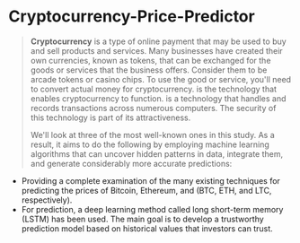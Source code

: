 # Cryptocurrency-Price-Predictor

> **Cryptocurrency** is a type of online payment that may be used to buy and sell products and services. Many businesses have created their own currencies, known as tokens, that can be exchanged for the goods or services that the business offers. Consider them to be arcade tokens or casino chips. To use the good or service, you'll need to convert actual money for cryptocurrency. is the technology that enables cryptocurrency to function. is a technology that handles and records transactions across numerous computers. The security of this technology is part of its attractiveness.
> 
> We'll look at three of the most well-known ones in this study. As a result, it aims to do the following by employing machine learning algorithms that can uncover hidden patterns in data, integrate them, and generate considerably more accurate predictions:
  * Providing a complete examination of the many existing techniques for predicting the prices of Bitcoin, Ethereum, and (BTC, ETH, and   LTC, respectively).
  * For prediction, a deep learning method called long short-term memory (LSTM) has been used.
The main goal is to develop a trustworthy prediction model based on historical values that investors can trust. 
